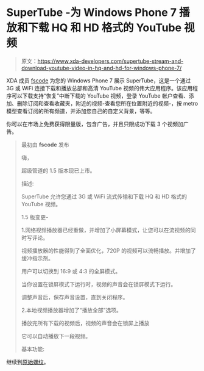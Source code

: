 # SuperTube -为 Windows Phone 7 播放和下载 HQ 和 HD 格式的 YouTube 视频

> 原文：<https://www.xda-developers.com/supertube-stream-and-download-youtube-video-in-hq-and-hd-for-windows-phone-7/>

XDA 成员 [fscode](http://forum.xda-developers.com/member.php?u=3757080) 为您的 Windows Phone 7 展示 SuperTube，这是一个通过 3G 或 WiFi 连接下载和播放总部和高清 YouTube 视频的伟大应用程序。该应用程序可以下载支持“恢复”中断下载的 YouTube 视频，登录 YouTube 帐户查看、添加、删除订阅和查看收藏夹，附近的视频-查看您所在位置附近的视频-，按 metro 模型查看订阅的所有频道，并添加您自己的自定义背景，等等。

你可以在市场上免费获得限量版，包含广告，并且只限成功下载 3 个视频加广告。

> 最初由 **fscode** 发布
> 
> 嗨，
> 
> 超级管道的 1.5 版本现已上市。
> 
> 描述:
> 
> SuperTube 允许您通过 3G 或 WiFi 流式传输和下载 HQ 和 HD 格式的 YouTube 视频。
> 
> 1.5 版变更-
> 
> 1.网络视频播放器已经重做，并增加了小屏幕模式，让您可以在流视频的同时写评论。
> 
> 视频播放器的性能得到了全面优化，720P 的视频可以流畅播放。并增加了缓冲指示剂。
> 
> 用户可以切换到 16:9 或 4:3 的全屏模式。
> 
> 当你设置在锁屏模式下运行时，视频的声音会在锁屏模式下运行。
> 
> 调整声音后，保存声音设置，直到关闭程序。
> 
> 2.本地视频播放器增加了“播放全部”选项。
> 
> 播放完所有下载的视频后，视频的声音会在锁屏上播放
> 
> 它可以自动播放下一段视频。
> 
> 基本功能:

继续到[原始螺纹](http://forum.xda-developers.com/showthread.php?p=13489464#post13489464)。